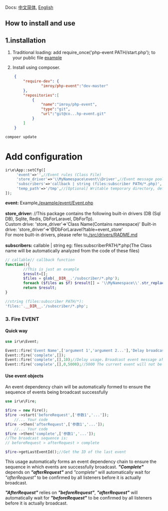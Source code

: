 Docs: [中文简体](./README.md), [English](./README-EN.md)
## How to install and use
<a id="lang-en"></a>
## 1.installation
1. Traditional loading: add require_once('php-event PATH/start.php'); to your public file [example](./example/index.php)

2. Install using composer. 

```json
    {
        "require-dev": {
                "imroy/php-event":"dev-master"
        },
        "repositories":[
            {
                "name":"imroy/php-event",
                "type":"git",
                "url":"git@co...hp-event.git"
            }
        ]
    }
```

```SHELL
compoer update
```

# Add configuration
```php
ir\e\App::setCfg([
     'event'=>'',//Event rules (Class File)
     'store_driver'=>'\\MyNamespace\event\\Driver',//Event message pool driver (Storage drive)
     'subscribers'=>'callback | string (files:subscriber PATH/*.php)',
     'temp_path'=>'/tmp',//[Optional] Writable temporary directory, default system temporary directory
]);
```


**event:** Example[./example/event/Event.php](./example/event/Event.php)<br><br>
**store_driver:** 
    //This package contains the following built-in drivers (DB (Sql DB), Sqlite, Redis, DbForLaravel, DbForTp).<br>
    Custom drive:  'store_driver'=>'Class Name(Contains namespace)'
    Built-in drive: 'store_driver'=>'@DbForLaravel?table=event_store'
    <br> For more built-in drivers, please refer to[./src/drivers/RADME.md](./src/drivers/RADME.md)
   <br> <br>
**subscribers:**
callable | string eg: files:subscriberPATH/*.php(The Class name will be automatically analyzed from the code of these files)
```php
// callable// callback function
function(){
        //This is just an example
        $result=[];
        $files = glob(__DIR__.'/subscriber/*.php');
        foreach ($files as $f) $result[] = '\\MyNamespace\\'.str_replace('.php','',basename($f));
        return $result;
}

//string (files:subscriber PATH/*):
'files:'.__DIR__.'/subscriber/*.php';
```

### 3. Fire EVENT

#### Quick way
```php
use ir\e\Event;

Event::fire('Event Name',['argument 1','argument 2...'],'Delay broadcast for n seconds','Dependent event ID');
Event::fire('complete',[]);
Event::fire('complete',[],10);//Delay usage，Broadcast event message after 10 seconds
Event::fire('complete',[],0,5000);//5000 The current event will not be broadcast until the broadcast is confirmed
```
#### Use event objects
An event dependency chain will be automatically formed to ensure the sequence of events being broadcast successfully
```php
use ir\e\Fire; 

$fire = new Fire();
$fire ->start('beforeRequest',['参数1','...']);
    //... Your code
$fire ->then('afterRequest',['参数1','...']);
    //... Your code
$fire ->then('complete',['参数1','...']);
//The broadcast sequence is:
// beforeRequest > afterRequest > complete

$fire->getLastEventId();//Get the ID of the last event
```
This usage automatically forms an event dependency chain to ensure the sequence in which events are successfully broadcast.
**_"Complete"_** depends on _**"afterRequest"**_ and _"complete"_ will automatically wait for _"afterRequest"_ to be confirmed by all listeners before it is actually broadcast.

**_"AfterRequest"_** relies on **_"beforeRequest"_**, **_"afterRequest"_** will automatically wait for **_"beforeRequest"_** to be confirmed by all listeners before it is actually broadcast.